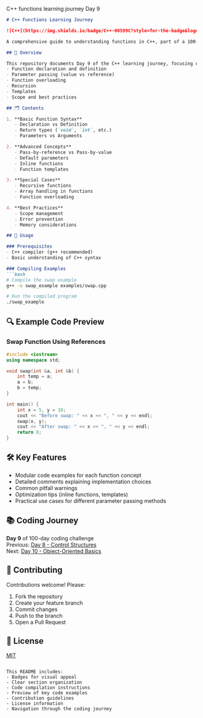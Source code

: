 C++ functions learning journey Day 9
```markdown
# C++ Functions Learning Journey

![C++](https://img.shields.io/badge/C++-00599C?style=for-the-badge&logo=c%2B%2B&logoColor=white)

A comprehensive guide to understanding functions in C++, part of a 100-day coding journey. Contains code examples, explanations, and best practices for working with functions in C++.

## 📖 Overview

This repository documents Day 9 of the C++ learning journey, focusing on fundamental concepts of functions including:
- Function declaration and definition
- Parameter passing (value vs reference)
- Function overloading
- Recursion
- Templates
- Scope and best practices

## 🗂 Contents

1. **Basic Function Syntax**
   - Declaration vs Definition
   - Return types (`void`, `int`, etc.)
   - Parameters vs Arguments

2. **Advanced Concepts**
   - Pass-by-reference vs Pass-by-value
   - Default parameters
   - Inline functions
   - Function templates

3. **Special Cases**
   - Recursive functions
   - Array handling in functions
   - Function overloading

4. **Best Practices**
   - Scope management
   - Error prevention
   - Memory considerations

## 🚀 Usage

### Prerequisites
- C++ compiler (g++ recommended)
- Basic understanding of C++ syntax

### Compiling Examples
```bash
# Compile the swap example
g++ -o swap_example examples/swap.cpp

# Run the compiled program
./swap_example
```

## 🔍 Example Code Preview

### Swap Function Using References
```cpp
#include <iostream>
using namespace std;

void swap(int &a, int &b) {
    int temp = a;
    a = b;
    b = temp;
}

int main() {
    int x = 5, y = 10;
    cout << "Before swap: " << x << ", " << y << endl;
    swap(x, y);
    cout << "After swap: " << x << ", " << y << endl;
    return 0;
}
```

## 🛠 Key Features
- Modular code examples for each function concept
- Detailed comments explaining implementation choices
- Common pitfall warnings
- Optimization tips (inline functions, templates)
- Practical use cases for different parameter passing methods

## 📚 Coding Journey
**Day 9** of 100-day coding challenge  
Previous: [Day 8 - Control Structures](link-to-day8)  
Next: [Day 10 - Object-Oriented Basics](link-to-day10)

## 🤝 Contributing
Contributions welcome! Please:
1. Fork the repository
2. Create your feature branch
3. Commit changes
4. Push to the branch
5. Open a Pull Request

## 📜 License
[MIT](https://choosealicense.com/licenses/mit/)

```

This README includes:
- Badges for visual appeal
- Clear section organization
- Code compilation instructions
- Preview of key code examples
- Contribution guidelines
- License information
- Navigation through the coding journey
```

